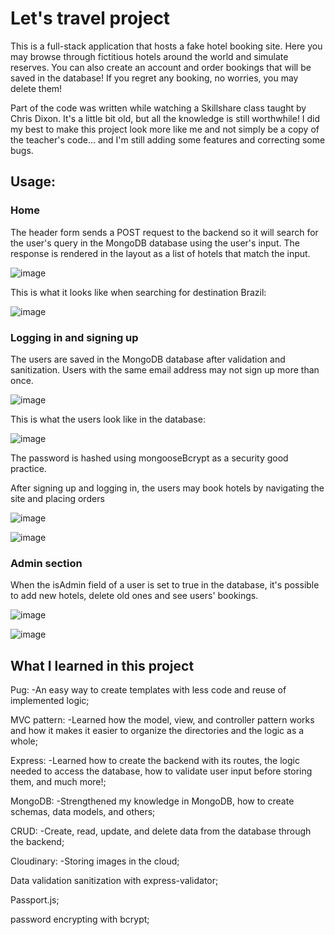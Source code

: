 # Let's travel project

This is a full-stack application that hosts a fake hotel booking site. Here you may browse through fictitious hotels around the world and simulate reserves. You can also create an account and order bookings that will be saved in the database! If you regret any booking, no worries, you may delete them!

Part of the code was written while watching a Skillshare class taught by Chris Dixon. It's a little bit old, but all the knowledge is still worthwhile!
I did my best to make this project look more like me and not simply be a copy of the teacher's code... and I'm still adding some features and correcting some bugs.

## Usage:

### Home

The header form sends a POST request to the backend so it will search for the user's query in the MongoDB database using the user's input. The response is rendered in the layout as a list of hotels that match the input.

![image](https://user-images.githubusercontent.com/115307935/229349311-fb957bc8-00bd-48ee-afcc-cfbb101c8b7e.png)

This is what it looks like when searching for destination Brazil:

![image](https://user-images.githubusercontent.com/115307935/229349901-943fc3ab-ddac-4920-bcf7-0e37dc5372a0.png)

### Logging in and signing up

The users are saved in the MongoDB database after validation and sanitization. Users with the same email address may not sign up more than once.

![image](https://user-images.githubusercontent.com/115307935/229350436-2edf8d2b-b921-4397-8083-c177eb467c1b.png)

This is what the users look like in the database:

![image](https://user-images.githubusercontent.com/115307935/229350623-b649c39a-a158-4157-b8ad-78e58d45bc13.png)

The password is hashed using mongooseBcrypt as a security good practice.


After signing up and logging in, the users may book hotels by navigating the site and placing orders

![image](https://user-images.githubusercontent.com/115307935/229350281-19df6281-fb56-4d93-b6b9-fb8850bcb0bc.png)


![image](https://user-images.githubusercontent.com/115307935/229350266-55c48d07-c38b-4f97-9da0-cc13c2df9d0d.png)

### Admin section

When the isAdmin field of a user is set to true in the database, it's possible to add new hotels, delete old ones and see users' bookings.

![image](https://user-images.githubusercontent.com/115307935/229351061-3f73dfca-b97f-435e-986e-ce5d43b2f937.png)

![image](https://user-images.githubusercontent.com/115307935/229351150-04c7557d-7ec5-4f1a-966d-5dabb67eb93c.png)



## What I learned in this project

Pug:
-An easy way to create templates with less code and reuse of implemented logic;

MVC pattern:
-Learned how the model, view, and controller pattern works and how it makes it easier to organize the directories and the logic as a whole;

Express:
-Learned how to create the backend with its routes, the logic needed to access the database, how to validate user input before storing them, and much more!;

MongoDB:
-Strengthened my knowledge in MongoDB, how to create schemas, data models, and others;

CRUD:
-Create, read, update, and delete data from the database through the backend;

Cloudinary:
-Storing images in the cloud;

Data validation sanitization with express-validator;

Passport.js;

password encrypting with bcrypt;
